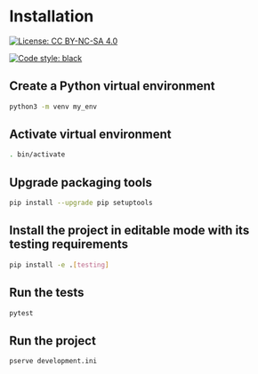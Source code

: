 Installation
============

[![License: CC BY-NC-SA 4.0](https://img.shields.io/badge/License-CC%20BY--NC--SA%204.0-lightgrey.svg)](https://creativecommons.org/licenses/by-nc-sa/4.0/)

[![Code style: black](https://img.shields.io/badge/code%20style-black-000000.svg)](https://github.com/python/black)

Create a Python virtual environment
-----------------------------------

```bash
python3 -m venv my_env
```

Activate virtual environment
----------------------------

```bash
. bin/activate
```

Upgrade packaging tools
-----------------------

```bash
pip install --upgrade pip setuptools
```

Install the project in editable mode with its testing requirements
------------------------------------------------------------------

```bash
pip install -e .[testing]
```

Run the tests
-------------

```bash
pytest
```

Run the project
---------------

```bash
pserve development.ini
```
